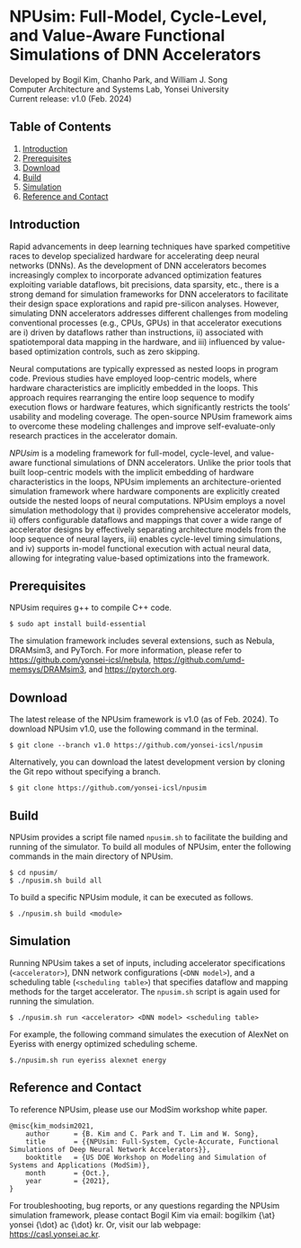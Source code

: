 # NPUsim: Full-Model, Cycle-Level, and Value-Aware Functional Simulations of DNN Accelerators
Developed by Bogil Kim, Chanho Park, and William J. Song\
Computer Architecture and Systems Lab, Yonsei University\
Current release: v1.0 (Feb. 2024)

## Table of Contents
1. [Introduction](#introduction)
2. [Prerequisites](#prerequisites)
3. [Download](#download)
4. [Build](#build)
5. [Simulation](#simulation)
6. [Reference and Contact](#reference-and-contact)

## Introduction
Rapid advancements in deep learning techniques have sparked competitive races to develop specialized hardware for accelerating deep neural networks (DNNs). As the development of DNN accelerators becomes increasingly complex to incorporate advanced optimization features exploiting variable dataflows, bit precisions, data sparsity, etc., there is a strong demand for simulation frameworks for DNN accelerators to facilitate their design space explorations and rapid pre-silicon analyses. However, simulating DNN accelerators addresses different challenges from modeling conventional processes (e.g., CPUs, GPUs) in that accelerator executions are i) driven by dataflows rather than instructions, ii) associated with spatiotemporal data mapping in the hardware, and iii) influenced by value-based optimization controls, such as zero skipping.

Neural computations are typically expressed as nested loops in program code. Previous studies have employed loop-centric models, where hardware characteristics are implicitly embedded in the loops. This approach requires rearranging the entire loop sequence to modify execution flows or hardware features, which significantly restricts the tools’ usability and modeling coverage. The open-source NPUsim framework aims to overcome these modeling challenges and improve self-evaluate-only research practices in the accelerator domain.

_NPUsim_ is a modeling framework for full-model, cycle-level, and value-aware functional simulations of DNN accelerators. Unlike the prior tools that built loop-centric models with the implicit embedding of hardware characteristics in the loops, NPUsim implements an architecture-oriented simulation framework where hardware components are explicitly created outside the nested loops of neural computations. NPUsim employs a novel simulation methodology that i) provides comprehensive accelerator models, ii) offers configurable dataflows and mappings that cover a wide range of accelerator designs by effectively separating architecture models from the loop sequence of neural layers, iii) enables cycle-level timing simulations, and iv) supports in-model functional execution with actual neural data, allowing for integrating value-based optimizations into the framework.

## Prerequisites
NPUsim requires g++ to compile C++ code.
    
    $ sudo apt install build-essential

The simulation framework includes several extensions, such as Nebula, DRAMsim3, and PyTorch. For more information, please refer to https://github.com/yonsei-icsl/nebula, https://github.com/umd-memsys/DRAMsim3, and https://pytorch.org.

## Download
The latest release of the NPUsim framework is v1.0 (as of Feb. 2024). To download NPUsim v1.0, use the following command in the terminal.

    $ git clone --branch v1.0 https://github.com/yonsei-icsl/npusim

Alternatively, you can download the latest development version by cloning the Git repo without specifying a branch.

    $ git clone https://github.com/yonsei-icsl/npusim

## Build
NPUsim provides a script file named `npusim.sh` to facilitate the building and running of the simulator. To build all modules of NPUsim, enter the following commands in the main directory of NPUsim.

    $ cd npusim/
    $ ./npusim.sh build all

To build a specific NPUsim module, it can be executed as follows.

    $ ./npusim.sh build <module>

## Simulation
Running NPUsim takes a set of inputs, including accelerator specifications (`<accelerator>`), DNN network configurations (`<DNN model>`), and a scheduling table (`<scheduling table>`) that specifies dataflow and mapping methods for the target accelerator. The `npusim.sh` script is again used for running the simulation.

    $ ./npusim.sh run <accelerator> <DNN model> <scheduling table>

For example, the following command simulates the execution of AlexNet on Eyeriss with energy optimized scheduling scheme.

    $./npusim.sh run eyeriss alexnet energy

## Reference and Contact
To reference NPUsim, please use our ModSim workshop white paper.

    @misc{kim_modsim2021,
        author      = {B. Kim and C. Park and T. Lim and W. Song},
        title       = {{NPUsim: Full-System, Cycle-Accurate, Functional Simulations of Deep Neural Network Accelerators}},
        booktitle   = {US DOE Workshop on Modeling and Simulation of Systems and Applications (ModSim)}, 
        month       = {Oct.},
        year        = {2021},
    }
For troubleshooting, bug reports, or any questions regarding the NPUsim simulation framework, please contact Bogil Kim via email: bogilkim {\at} yonsei {\dot} ac {\dot} kr. Or, visit our lab webpage: https://casl.yonsei.ac.kr.
